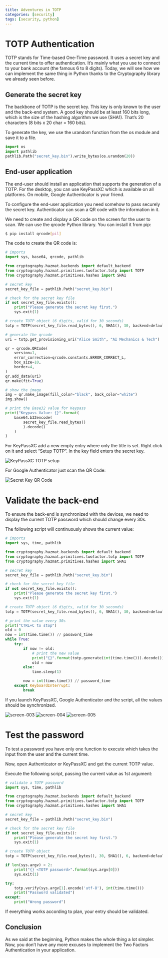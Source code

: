```yaml
---
title: Adventures in TOTP
categories: [security]
tags: [security, python]
---
```


# TOTP Authentication

TOTP stands for Time-based One-Time password. It uses a secret key and the current time to offer 
authentication. It’s mainly what you use to connect to your bank account (the famous 6 to 8 digits). 
Today, we will see how we can implement the same thing in Python thanks to the Cryptography library 
we already seen before.

## **Generate the secret key**

The backbone of TOTP is the secret key. This key is only known to the user and the back-end system. 
A good key should be at least 160 bits long, which is the size of the hashing algorithm we use 
(SHA1). That’s 20 characters (8 bits x 20 char = 160 bits).

To generate the key, we use the urandom function from the os module and save it to a file.

``` python	
import os
import pathlib
pathlib.Path("secret_key.bin").write_bytes(os.urandom(20))
```

## **End-user application**

The end-user should install an application that supports the generation of a TOTP. For the desktop, 
you can use KeyPassXC which is available on all platforms. On mobile, Google Authenticator is 
your friend.

To configure the end-user application you need somehow to pass securely the secret key. 
Authenticator can scan a QR code with the information in it.

We need to create and display a QR code on the screen for the user to scan. We can use the qrcode 
Python library. You can install it from pip:

``` bash
$ pip install qrcode[pil]
```

The code to create the QR code is:

``` python
# imports
import sys, base64, qrcode, pathlib

from cryptography.hazmat.backends import default_backend
from cryptography.hazmat.primitives.twofactor.totp import TOTP
from cryptography.hazmat.primitives.hashes import SHA1

# secret key
secret_key_file = pathlib.Path("secret_key.bin")

# check for the secret key file
if not secret_key_file.exists():
    print("Please generate the secret key first.")
    sys.exit(1)

# create TOTP object (6 digits, valid for 30 seconds)
totp = TOTP(secret_key_file.read_bytes(), 6, SHA1(), 30, backend=default_backend())

# generate the qrcode
uri = totp.get_provisioning_uri("Alice Smith", "AI Mechanics & Tech")

qr = qrcode.QRCode(
    version=1,
    error_correction=qrcode.constants.ERROR_CORRECT_L,
    box_size=10,
    border=4,
)
qr.add_data(uri)
qr.make(fit=True)

# show the image
img = qr.make_image(fill_color="black", back_color="white")
img.show()

# print the Base32 value for Keypass
print("Keypass Value: {}".format(
    base64.b32encode(
        secret_key_file.read_bytes()
        ).decode()
    )
)
```

For KeyPassXC add a new empty entry where only the title is set. Right click on it and select “Setup TOTP”. In the key field enters the secret key.

![KeyPassXC TOTP setup](/assets/img/screen-001.png)

For Google Authenticator just scan the QR Code:

![Secret Key QR Code](/assets/img//screen-002.png)

# **Validate the back-end**

To ensure the back-end is synchronized with the devices, we need to display the current TOTP password which should change every 30s. 

The following script will continuously shows the current value:

``` python
# imports
import sys, time, pathlib

from cryptography.hazmat.backends import default_backend
from cryptography.hazmat.primitives.twofactor.totp import TOTP
from cryptography.hazmat.primitives.hashes import SHA1

# secret key
secret_key_file = pathlib.Path("secret_key.bin")

# check for the secret key file
if not secret_key_file.exists():
    print("Please generate the secret key first.")
    sys.exit(1)

# create TOTP object (6 digits, valid for 30 seconds)
totp = TOTP(secret_key_file.read_bytes(), 6, SHA1(), 30, backend=default_backend())

# print the value every 30s
print("CTRL+C to stop")
old = 0
now = int(time.time()) // password_time
while True:
    try:
        if now != old:
            # print the new value
            print("{}".format(totp.generate(int(time.time())).decode()))
            old = now
        else:
            time.sleep(1)

        now = int(time.time()) // password_time
    except KeyboardInterrupt:
        break
```

If you launch KeyPassXC, Google Authenticator and the script, all the values should be synchronized.

![screen-003](/assets/img/screen-003.png)
![screen-004](/assets/img/screen-004.png)
![screen-005](/assets/img/screen-005.png)

# **Test the password**

To test a password you have only one function to execute which takes the input from the user and the current time.

Now, open Authenticator or KeyPassXC and get the current TOTP value. 

Execute the following script, passing the current value as 1st argument:

``` python
# validate a TOTP password
import sys, time, pathlib

from cryptography.hazmat.backends import default_backend
from cryptography.hazmat.primitives.twofactor.totp import TOTP
from cryptography.hazmat.primitives.hashes import SHA1

# secret key
secret_key_file = pathlib.Path("secret_key.bin")

# check for the secret key file
if not secret_key_file.exists():
    print("Please generate the secret key first.")
    sys.exit(1)

# create TOTP object
totp = TOTP(secret_key_file.read_bytes(), 30, SHA1(), 6, backend=default_backend())

if len(sys.argv) < 2:
    print("{} <TOTP password>".format(sys.argv[0]))
    sys.exit(1)

try:
    totp.verify(sys.argv[1].encode('utf-8'), int(time.time()))
    print("Password validated")
except:
    print("Wrong password")
```
If everything works according to plan, your entry should be validated.

## **Conclusion**

As we said at the beginning, Python makes the whole thing a lot simpler. Now, you don’t have any more excuses to implement the Two Factors Authentication in your application.
